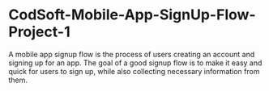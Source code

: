 # CodSoft-Mobile-App-SignUp-Flow-Project-1
A mobile app signup flow is the process of users creating an account and signing up for an app. The goal of a good signup flow is to make it easy and quick for users to sign up, while  also collecting necessary information from them.

